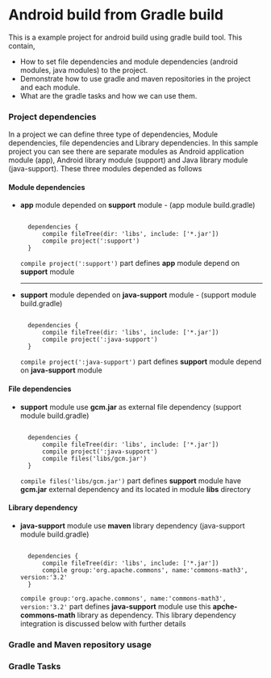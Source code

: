 # Android build from Gradle build
This is a example project for android build using gradle build tool. 
This contain,
 
 * How to set file dependencies and module dependencies (android modules, java modules) to the project. 
 * Demonstrate how to use gradle and maven repositories in the project and each module. 
 * What are the gradle tasks and how we can use them.

### Project dependencies 
 In a project we can define three type of dependencies, Module dependencies, file dependencies and Library dependencies. In this sample project you can see
there are separate modules as Android application module (app), Android library module (support) and Java library module (java-support). 
These three modules depended as follows

#### Module dependencies

 * **app** module depended on **support** module - (app module build.gradle)
      
      ```

        dependencies {
            compile fileTree(dir: 'libs', include: ['*.jar'])
            compile project(':support')
        }
      ```  
       
    `compile project(':support')` part defines **app** module depend on **support** module   
    
     --- 
 
 * **support** module depended on **java-support** module - (support module build.gradle)

      ```

        dependencies {
            compile fileTree(dir: 'libs', include: ['*.jar'])
            compile project(':java-support')
        }
      ``` 

    `compile project(':java-support')` part defines **support** module depend on **java-support** module 

#### File dependencies

 * **support** module use **gcm.jar** as external file dependency (support module build.gradle)
       
      ```

        dependencies {
            compile fileTree(dir: 'libs', include: ['*.jar'])
            compile project(':java-support')
            compile files('libs/gcm.jar')
        }
      ```

    `compile files('libs/gcm.jar')` part defines **support** module have **gcm.jar** external dependency and its located in module **libs** directory
   
#### Library dependency

 * **java-support** module use **maven** library dependency (java-support module build.gradle)

      ```

        dependencies {
            compile fileTree(dir: 'libs', include: ['*.jar'])
            compile group:'org.apache.commons', name:'commons-math3', version:'3.2'
        }
      ```

    `compile group:'org.apache.commons', name:'commons-math3', version:'3.2'` part defines **java-support** module use this **apche-commons-math** library as dependency. This library dependency integration is discussed below with further details
   
### Gradle and Maven repository usage
### Gradle Tasks